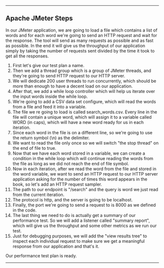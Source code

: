 --- 
## Apache JMeter Steps

In our JMeter application, we are going to load a file which contains a list of words and for each word we're going to 
send an HTTP request and wait for the response. The tool will send as many requests as possible and as fast as possible. 
In the end it will give us the throughput of our application simply by taking the number of requests sent divided by the
time it took to get all the responses. 

1. First let's give our test plan a name. 
2. Then we add a thread group which is a group of JMeter threads, and they're going to send HTTP request to our HTTP server.
3. We will dedicate 200 user threads to run concurrently, which should be more than enough to have a decent load on our application.
4. After that, we add a while loop controller which will help us iterate over the input words inside the while loop. 
5. We're going to add a CSV data set configure, which will read the words from a file and feed it into a variable. 
6. The file we re going to load is called search_words.csv. Every line in the file will contain a unique word, which will assign it to a variable called WORD (in caps), which will have a new word ready for us in each iteration.
7. Since each word in the file is on a different line, so we're going to use the return symbol (\n) as the delimiter. 
8. We want to read the file only once so we will switch "the stop thread" on the end of file to true. 
9. Now that we have each word stored in a variable, we can create a condition in the while loop which will continue reading the words from the file as long as we did not reach the end of file symbol. 
10. Now in each iteration, after we read the word from the file and stored in the word variable, we want to send an HTTP request to our HTTP server application asking for the number of times this word appears in the book, so let's add an HTTP request sampler. 
11. The path to our endpoint is "/search" and the query is word we just read from the current iteration. 
12. The protocol is http, and the server is going to be localhost. 
13. Finally, the port we're going to send a request to is 8000 as we defined in the code. 
14. The last thing we need to do is actually get a summary of our performance test. So we will add a listener called "summary report", which will give us the throughput and some other metrics as we run our test. 
15. Just for debugging purposes, we will add the "view results tree" to inspect each individual request to make sure we get a meaningful response from our application and that's it.

Our performance test plan is ready.


---